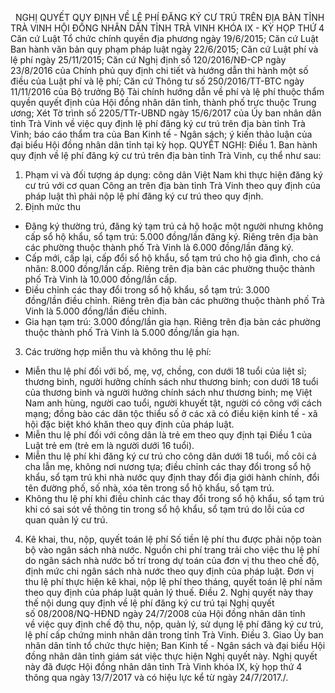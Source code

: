 <jsontable name="bang_0"> </jsontable>
 
NGHỊ QUYẾT
QUY ĐỊNH VỀ LỆ
PHÍ ĐĂNG KÝ CƯ TRÚ TRÊN ĐỊA BÀN TỈNH TRÀ VINH
HỘI ĐỒNG NHÂN DÂN TỈNH TRÀ VINH
KHÓA IX - KỲ HỌP THỨ 4 
Căn cứ Luật Tổ chức chính quyền địa phương
ngày 19/6/2015;
Căn cứ Luật Ban hành văn bản quy phạm pháp
luật ngày 22/6/2015;
Căn cứ Luật phí và lệ phí ngày 25/11/2015; 
Căn cứ Nghị định số 120/2016/NĐ-CP ngày
23/8/2016 của Chính phủ quy định chi tiết và hướng dẫn thi hành một số điều của
Luật phí và lệ phí;
Căn cứ Thông tư số 250/2016/TT-BTC ngày
11/11/2016 của Bộ trưởng Bộ Tài chính hướng dẫn về phí và lệ phí thuộc thẩm
quyền quyết định của Hội đồng nhân dân tỉnh, thành phố trực thuộc Trung ương;
Xét Tờ trình số 2205/TTr-UBND ngày 15/6/2017
của Ủy ban nhân dân tỉnh Trà Vinh về việc quy định lệ phí đăng ký cư trú trên
địa bàn tỉnh Trà Vinh; báo cáo thẩm tra của Ban Kinh tế - Ngân sách; ý kiến
thảo luận của đại biểu Hội đồng nhân dân tỉnh tại kỳ họp.
QUYẾT NGHỊ:
Điều 1. Ban hành quy định về lệ phí đăng ký cư trú trên địa
bàn tỉnh Trà Vinh, cụ thể như sau:
1. Phạm
vi và đối tượng áp dụng: công dân Việt Nam khi thực hiện đăng ký cư trú
với cơ quan Công an trên địa bàn tỉnh Trà Vinh theo quy định của pháp luật thì
phải nộp lệ phí đăng ký cư trú theo quy định.
2. Định
mức thu
- Đăng
ký thường trú, đăng ký tạm trú cả hộ hoặc một người
nhưng không cấp sổ hộ khẩu, sổ tạm trú: 5.000 đồng/lần đăng ký.
Riêng trên địa bàn các phường thuộc thành phố Trà Vinh là 6.000 đồng/lần đăng
ký.
- Cấp
mới, cấp lại, cấp đổi sổ hộ khẩu, sổ tạm trú cho hộ gia đình,
cho cá nhân: 8.000 đồng/lần cấp. Riêng trên địa bàn các phường thuộc thành phố
Trà Vinh là 10.000 đồng/lần cấp.
- Điều
chỉnh các thay đổi trong sổ hộ khẩu, sổ tạm trú: 3.000 đồng/lần điều
chỉnh. Riêng trên địa bàn các phường thuộc thành phố Trà Vinh là 5.000 đồng/lần
điều chỉnh.
- Gia
hạn tạm trú: 3.000 đồng/lần gia hạn. Riêng trên địa bàn các phường thuộc thành
phố Trà Vinh là 5.000 đồng/lần gia hạn.
3. Các
trường hợp miễn thu và không thu lệ phí:
- Miễn
thu lệ phí đối với bố, mẹ, vợ, chồng, con dưới 18 tuổi của liệt sĩ;
thương binh, người hưởng chính sách như thương binh; con dưới 18 tuổi của thương
binh và người hưởng chính sách như thương binh; mẹ Việt Nam anh hùng, người cao
tuổi, người khuyết tật, người có công với cách mạng; đồng bào các dân tộc thiểu
số ở các xã có điều kiện kinh tế - xã hội đặc biệt khó khăn theo quy định của
pháp luật.
- Miễn
thu lệ phí đối với công dân là trẻ em theo quy định tại Điều 1 của Luật trẻ em
(trẻ em là người dưới 16 tuổi).
- Miễn thu
lệ phí khi đăng ký cư trú cho công dân dưới 18 tuổi, mồ côi cả cha lẫn mẹ,
không nơi nương tựa; điều chỉnh các thay đổi trong sổ hộ khẩu, sổ tạm trú khi
nhà nước quy định thay đổi địa giới hành chính, đổi tên đường phố, số nhà, xóa
tên trong sổ hộ khẩu, sổ tạm trú.
- Không
thu lệ phí khi điều chỉnh các thay đổi trong sổ hộ khẩu, sổ tạm trú khi có sai
sót về thông tin trong sổ hộ khẩu, sổ tạm trú do lỗi của cơ quan quản lý cư
trú.
4. Kê
khai, thu, nộp, quyết toán lệ phí
Số tiền
lệ phí thu được phải nộp toàn bộ vào ngân sách nhà nước. Nguồn chi phí trang
trải cho việc thu lệ phí do ngân sách nhà nước bố trí trong dự toán của đơn vị
thu theo chế độ, định mức chi ngân sách nhà nước theo quy định của pháp luật.
Đơn vị
thu lệ phí thực hiện kê khai, nộp lệ phí theo tháng, quyết toán lệ phí năm theo
quy định của pháp luật quản lý thuế.
Điều 2. Nghị quyết này thay thế nội dung quy
định về lệ phí đăng ký cư trú tại Nghị quyết số 08/2008/NQ-HĐND ngày
24/7/2008 của Hội đồng nhân dân tỉnh về việc quy định chế độ thu, nộp,
quản lý, sử dụng lệ phí đăng ký cư trú, lệ phí cấp
chứng minh nhân dân trong tỉnh Trà Vinh.
Điều 3. Giao Ủy ban nhân dân tỉnh tổ chức thực hiện; Ban
Kinh tế - Ngân sách và đại biểu Hội đồng nhân dân tỉnh giám sát việc thực hiện
Nghị quyết này.
Nghị quyết
này đã được Hội đồng nhân dân tỉnh Trà Vinh khóa IX, kỳ họp
thứ 4 thông qua ngày 13/7/2017 và có hiệu lực kể từ ngày 24/7/2017./.
 
<jsontable name="bang_1"> </jsontable>
